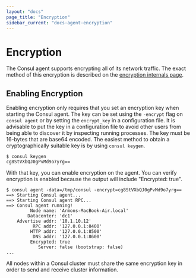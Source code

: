 ```yaml
---
layout: "docs"
page_title: "Encryption"
sidebar_current: "docs-agent-encryption"
---
```


# Encryption

The Consul agent supports encrypting all of its network traffic. The exact
method of this encryption is described on the
[encryption internals page](/docs/internals/security.html).

## Enabling Encryption

Enabling encryption only requires that you set an encryption key when
starting the Consul agent. The key can be set using the `-encrypt` flag
on `consul agent` or by setting the `encrypt_key` in a configuration file.
It is advisable to put the key in a configuration file to avoid other users
from being able to discover it by inspecting running processes.
The key must be 16-bytes that are base64 encoded. The easiest method to
obtain a cryptographically suitable key is by using `consul keygen`.

```
$ consul keygen
cg8StVXbQJ0gPvMd9o7yrg==
```

With that key, you can enable encryption on the agent. You can verify
encryption is enabled because the output will include "Encrypted: true".

```
$ consul agent -data=/tmp/consul -encrypt=cg8StVXbQJ0gPvMd9o7yrg==
==> Starting Consul agent...
==> Starting Consul agent RPC...
==> Consul agent running!
         Node name: 'Armons-MacBook-Air.local'
        Datacenter: 'dc1'
    Advertise addr: '10.1.10.12'
          RPC addr: '127.0.0.1:8400'
         HTTP addr: '127.0.0.1:8500'
          DNS addr: '127.0.0.1:8600'
         Encrypted: true
            Server: false (bootstrap: false)
...
```

All nodes within a Consul cluster must share the same encryption key in
order to send and receive cluster information.

